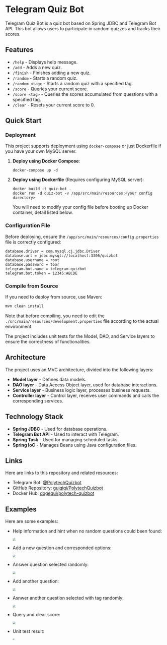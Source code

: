 # Telegram Quiz Bot

Telegram Quiz Bot is a quiz bot based on Spring JDBC and Telegram Bot API. This bot allows users to participate in random quizzes and tracks their scores.

## Features

- `/help` - Displays help message.
- `/add` - Adds a new quiz.
- `/finish` - Finishes adding a new quiz.
- `/random` - Starts a random quiz.
- `/random <tag>` - Starts a random quiz with a specified tag.
- `/score` - Queries your current score.
- `/score <tag>` - Queries the scores accumulated from questions with a specified tag.
- `/clear` - Resets your current score to 0.

## Quick Start

### Deployment

This project supports deployment using `docker-compose` or just Dockerfile if you have your own MySQL server.

1. **Deploy using Docker Compose**:
   ```
   docker-compose up -d
   ```

2. **Deploy using Dockerfile** (Requires configuring MySQL server):
   ```
   docker build -t quiz-bot .
   docker run -d quiz-bot -v /app/src/main/resources:<your config directory>
   ```
   You will need to modify your config file before booting up Docker container, detail listed below.

### Configuration File

Before deploying, ensure the `/app/src/main/resources/config.properties` file is correctly configured:

```
database.driver = com.mysql.cj.jdbc.Driver
database.url = jdbc:mysql://localhost:3306/quizbot
database.username = root
database.password = toor
telegram.bot.name = telegram-quizbot
telegram.bot.token = 12345:ABCDE
```

### Compile from Source

If you need to deploy from source, use Maven:

```bash
mvn clean install
```

Note that before compiling, you need to edit the `./src/main/resources/development.properties` file according to the actual environment.

The project includes unit tests for the Model, DAO, and Service layers to ensure the correctness of functionalities.

## Architecture

The project uses an MVC architecture, divided into the following layers:

- **Model layer** - Defines data models.
- **DAO layer** - Data Access Object layer, used for database interactions.
- **Service layer** - Business logic layer, processes business requests.
- **Controller layer** - Control layer, receives user commands and calls the corresponding services.

## Technology Stack

- **Spring JDBC** - Used for database operations.
- **Telegram Bot API** - Used to interact with Telegram.
- **Spring Task** - Used for managing scheduled tasks.
- **Spring IoC** - Manages Beans using Java configuration files.

## Links

Here are links to this repository and related resources:

- Telegram Bot: [@PolytechQuizbot](https://t.me/PolytechQuizbot)
- GitHub Repository: [guiqiqi/PolytechQuizbot](https://github.com/PolytechQuizbot)
- Docker Hub: [dogegui/polytech-quizbot](https://hub.docker.com/repository/docker/dogegui/polytech-quizbot)

## Examples

Here are some examples:

- Help information and hint when no random questions could been found:

  <img src="https://github.com/guiqiqi/java-quizbot/blob/master/images/no-question.png?raw=true" style="zoom: 50%;" />

- Add a new question and corresponded options:

  <img src="https://github.com/guiqiqi/java-quizbot/blob/master/images/add-question.png?raw=true" style="zoom: 50%;" />

- Answer question selected randomly:

  <img src="https://github.com/guiqiqi/java-quizbot/blob/master/images/answer-question.png?raw=true" style="zoom: 50%;" />

- Add another question:

  <img src="https://github.com/guiqiqi/java-quizbot/blob/master/images/add-question-1.png?raw=true" style="zoom: 50%;" />

- Asnwer another question selected with tag randomly:

  <img src="https://github.com/guiqiqi/java-quizbot/blob/master/images/answer-question-1.png?raw=true" style="zoom: 50%;" />

- Query and clear score:

  <img src="https://github.com/guiqiqi/java-quizbot/blob/master/images/score.png?raw=true" style="zoom:50%;" />

- Unit test result:

  <img src="https://github.com/guiqiqi/java-quizbot/blob/master/images/test.png?raw=true" style="zoom: 33%;" />
